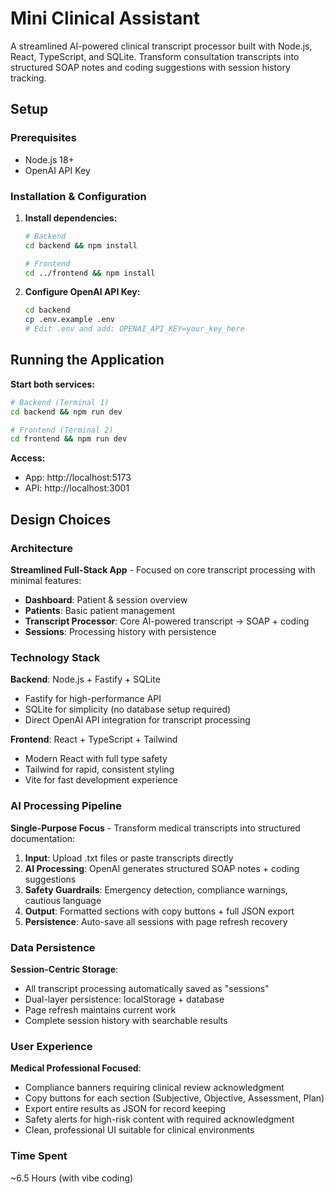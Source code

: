 # Mini Clinical Assistant

A streamlined AI-powered clinical transcript processor built with Node.js, React, TypeScript, and SQLite. Transform consultation transcripts into structured SOAP notes and coding suggestions with session history tracking.

## Setup

### Prerequisites
- Node.js 18+
- OpenAI API Key

### Installation & Configuration

1. **Install dependencies:**
   ```bash
   # Backend
   cd backend && npm install
   
   # Frontend
   cd ../frontend && npm install
   ```

2. **Configure OpenAI API Key:**
   ```bash
   cd backend
   cp .env.example .env
   # Edit .env and add: OPENAI_API_KEY=your_key_here
   ```

## Running the Application

**Start both services:**
```bash
# Backend (Terminal 1)
cd backend && npm run dev

# Frontend (Terminal 2)  
cd frontend && npm run dev
```

**Access:**
- App: http://localhost:5173
- API: http://localhost:3001

## Design Choices

### Architecture
**Streamlined Full-Stack App** - Focused on core transcript processing with minimal features:
- **Dashboard**: Patient & session overview
- **Patients**: Basic patient management  
- **Transcript Processor**: Core AI-powered transcript → SOAP + coding
- **Sessions**: Processing history with persistence

### Technology Stack
**Backend**: Node.js + Fastify + SQLite
- Fastify for high-performance API
- SQLite for simplicity (no database setup required)
- Direct OpenAI API integration for transcript processing

**Frontend**: React + TypeScript + Tailwind
- Modern React with full type safety
- Tailwind for rapid, consistent styling
- Vite for fast development experience

### AI Processing Pipeline
**Single-Purpose Focus** - Transform medical transcripts into structured documentation:

1. **Input**: Upload .txt files or paste transcripts directly
2. **AI Processing**: OpenAI generates structured SOAP notes + coding suggestions
3. **Safety Guardrails**: Emergency detection, compliance warnings, cautious language
4. **Output**: Formatted sections with copy buttons + full JSON export
5. **Persistence**: Auto-save all sessions with page refresh recovery

### Data Persistence
**Session-Centric Storage**:
- All transcript processing automatically saved as "sessions"
- Dual-layer persistence: localStorage + database
- Page refresh maintains current work
- Complete session history with searchable results

### User Experience
**Medical Professional Focused**:
- Compliance banners requiring clinical review acknowledgment
- Copy buttons for each section (Subjective, Objective, Assessment, Plan)
- Export entire results as JSON for record keeping
- Safety alerts for high-risk content with required acknowledgment
- Clean, professional UI suitable for clinical environments

### Time Spent

~6.5 Hours (with vibe coding)
